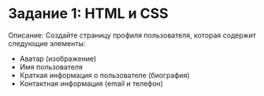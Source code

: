 # Задание 1: HTML и CSS  
Описание: Создайте страницу профиля пользователя, которая содержит следующие элементы:  
* Аватар (изображение)
* Имя пользователя
* Краткая информация о пользователе (биография)
* Контактная информация (email и телефон)
